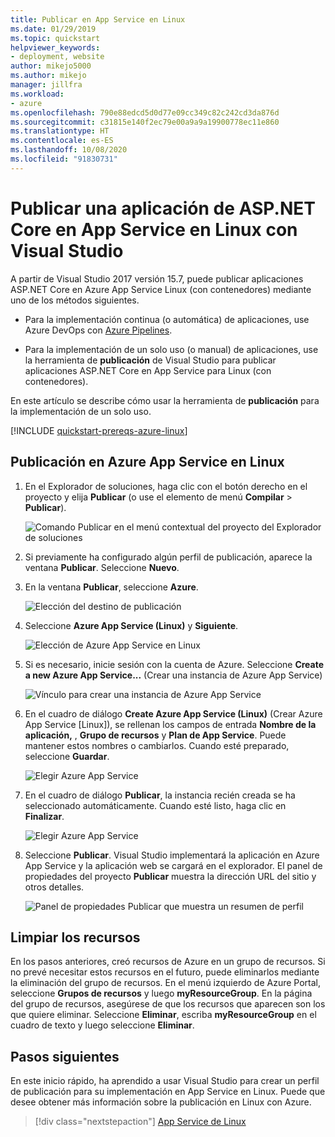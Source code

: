 ```yaml
---
title: Publicar en App Service en Linux
ms.date: 01/29/2019
ms.topic: quickstart
helpviewer_keywords:
- deployment, website
author: mikejo5000
ms.author: mikejo
manager: jillfra
ms.workload:
- azure
ms.openlocfilehash: 790e88edcd5d0d77e09cc349c82c242cd3da876d
ms.sourcegitcommit: c31815e140f2ec79e00a9a9a19900778ec11e860
ms.translationtype: HT
ms.contentlocale: es-ES
ms.lasthandoff: 10/08/2020
ms.locfileid: "91830731"
---
```

# <a name="publish-an-aspnet-core-app-to-app-service-on-linux-using-visual-studio"></a>Publicar una aplicación de ASP.NET Core en App Service en Linux con Visual Studio

A partir de Visual Studio 2017 versión 15.7, puede publicar aplicaciones ASP.NET Core en Azure App Service Linux (con contenedores) mediante uno de los métodos siguientes.

* Para la implementación continua (o automática) de aplicaciones, use Azure DevOps con [Azure Pipelines](/azure/devops/pipelines/get-started-yaml?view=azdevops&preserve-view=true).

* Para la implementación de un solo uso (o manual) de aplicaciones, use la herramienta de **publicación** de Visual Studio para publicar aplicaciones ASP.NET Core en App Service para Linux (con contenedores).

En este artículo se describe cómo usar la herramienta de **publicación** para la implementación de un solo uso.

[!INCLUDE [quickstart-prereqs-azure-linux](includes/quickstart-prereqs-azure-linux.md)]

## <a name="publish-to-azure-app-service-on-linux"></a>Publicación en Azure App Service en Linux

1. En el Explorador de soluciones, haga clic con el botón derecho en el proyecto y elija **Publicar** (o use el elemento de menú **Compilar** > **Publicar**).

    ![Comando Publicar en el menú contextual del proyecto del Explorador de soluciones](../deployment/media/quickstart-publish.png "Elección de Publicar")

1. Si previamente ha configurado algún perfil de publicación, aparece la ventana **Publicar**. Seleccione **Nuevo**.

1. En la ventana **Publicar**, seleccione **Azure**.

    ![Elección del destino de publicación](../deployment/media/quickstart-publish-azure-new.png)

1. Seleccione **Azure App Service (Linux)** y **Siguiente**.

    ![Elección de Azure App Service en Linux](../deployment/media/quickstart-publish-linux-select-azure-service.png)

1. Si es necesario, inicie sesión con la cuenta de Azure. Seleccione **Create a new Azure App Service...** (Crear una instancia de Azure App Service)

    ![Vínculo para crear una instancia de Azure App Service](../deployment/media/quickstart-publish-linux-create-new-link.png)

1. En el cuadro de diálogo **Create Azure App Service (Linux)** (Crear Azure App Service [Linux]), se rellenan los campos de entrada **Nombre de la aplicación,** , **Grupo de recursos** y **Plan de App Service**. Puede mantener estos nombres o cambiarlos. Cuando esté preparado, seleccione **Guardar**.

    ![Elegir Azure App Service](../deployment/media/quickstart-publish-linux-create-new-dialog.png)

1. En el cuadro de diálogo **Publicar**, la instancia recién creada se ha seleccionado automáticamente. Cuando esté listo, haga clic en **Finalizar**.

    ![Elegir Azure App Service](../deployment/media/quickstart-publish-linux-select-instance.png)

1. Seleccione **Publicar**. Visual Studio implementará la aplicación en Azure App Service y la aplicación web se cargará en el explorador. El panel de propiedades del proyecto **Publicar** muestra la dirección URL del sitio y otros detalles.

    ![Panel de propiedades Publicar que muestra un resumen de perfil](../deployment/media/quickstart-publish-linux-summary-page.png)

## <a name="clean-up-resources"></a>Limpiar los recursos

En los pasos anteriores, creó recursos de Azure en un grupo de recursos. Si no prevé necesitar estos recursos en el futuro, puede eliminarlos mediante la eliminación del grupo de recursos.
En el menú izquierdo de Azure Portal, seleccione **Grupos de recursos** y luego **myResourceGroup**.
En la página del grupo de recursos, asegúrese de que los recursos que aparecen son los que quiere eliminar.
Seleccione **Eliminar**, escriba **myResourceGroup** en el cuadro de texto y luego seleccione **Eliminar**.

## <a name="next-steps"></a>Pasos siguientes

En este inicio rápido, ha aprendido a usar Visual Studio para crear un perfil de publicación para su implementación en App Service en Linux. Puede que desee obtener más información sobre la publicación en Linux con Azure.

> [!div class="nextstepaction"]
> [App Service de Linux](/azure/app-service/containers/app-service-linux-intro)